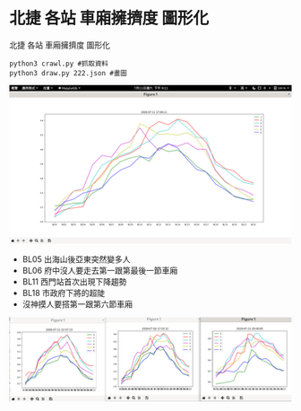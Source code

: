 # 北捷 各站 車廂擁擠度 圖形化

北捷 各站 車廂擁擠度 圖形化

```
python3 crawl.py #抓取資料
python3 draw.py 222.json #畫圖
```

![](https://github.com/chenliTW/MRT-analysis/raw/master/pic/one.png)


- BL05 出海山後亞東突然變多人
- BL06 府中沒人要走去第一跟第最後一節車廂
- BL11 西門站首次出現下降趨勢
- BL18 市政府下將的超陡
- 沒神摸人要搭第一跟第六節車廂

![](https://github.com/chenliTW/MRT-analysis/raw/master/pic/multi.png)